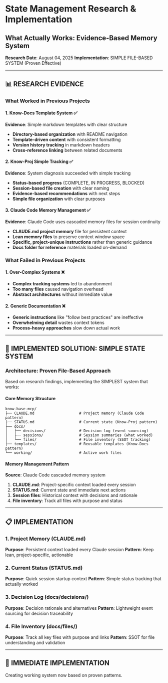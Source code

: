 # State Management Research & Implementation
## What Actually Works: Evidence-Based Memory System

**Research Date**: August 04, 2025
**Implementation**: SIMPLE FILE-BASED SYSTEM (Proven Effective)

---

## 📊 RESEARCH EVIDENCE

### **What Worked in Previous Projects**

#### 1. Know-Docs Template System ✅
**Evidence**: Simple markdown templates with clear structure
- **Directory-based organization** with README navigation
- **Template-driven content** with consistent formatting
- **Version history tracking** in markdown headers
- **Cross-reference linking** between related documents

#### 2. Know-Proj Simple Tracking ✅ 
**Evidence**: System diagnosis succeeded with simple tracking
- **Status-based progress** (COMPLETE, IN PROGRESS, BLOCKED)
- **Session-based file creation** with clear naming
- **Evidence-based recommendations** with next steps
- **Simple file organization** with clear purposes

#### 3. Claude Code Memory Management ✅
**Evidence**: Claude Code uses cascaded memory files for session continuity
- **CLAUDE.md project memory** file for persistent context
- **Lean memory files** to preserve context window space
- **Specific, project-unique instructions** rather than generic guidance
- **Docs folder for reference** materials loaded on-demand

### **What Failed in Previous Projects**

#### 1. Over-Complex Systems ❌
- **Complex tracking systems** led to abandonment
- **Too many files** caused navigation overhead
- **Abstract architectures** without immediate value

#### 2. Generic Documentation ❌
- **Generic instructions** like "follow best practices" are ineffective
- **Overwhelming detail** wastes context tokens
- **Process-heavy approaches** slow down actual work

---

## 🎯 IMPLEMENTED SOLUTION: SIMPLE STATE SYSTEM

### **Architecture: Proven File-Based Approach**

Based on research findings, implementing the SIMPLEST system that works:

#### **Core Memory Structure**
```
know-base-mcp/
├── CLAUDE.md                    # Project memory (Claude Code pattern)
├── STATUS.md                    # Current state (Know-Proj pattern)
├── docs/
│   ├── decisions/               # Decision log (event sourcing)
│   ├── sessions/                # Session summaries (what worked)
│   └── files/                   # File inventory (SSOT tracking)
├── templates/                   # Reusable templates (Know-Docs pattern)
└── working/                     # Active work files
```

#### **Memory Management Pattern**
**Source**: Claude Code cascaded memory system

1. **CLAUDE.md**: Project-specific context loaded every session
2. **STATUS.md**: Current state and immediate next actions  
3. **Session files**: Historical context with decisions and rationale
4. **File inventory**: Track all files with purpose and status

---

## 📋 IMPLEMENTATION

### **1. Project Memory (CLAUDE.md)**
**Purpose**: Persistent context loaded every Claude session
**Pattern**: Keep lean, project-specific, actionable

### **2. Current Status (STATUS.md)** 
**Purpose**: Quick session startup context
**Pattern**: Simple status tracking that actually worked

### **3. Decision Log (docs/decisions/)**
**Purpose**: Decision rationale and alternatives
**Pattern**: Lightweight event sourcing for decision traceability

### **4. File Inventory (docs/files/)**
**Purpose**: Track all key files with purpose and links
**Pattern**: SSOT for file understanding and validation

---

## 🚀 IMMEDIATE IMPLEMENTATION

Creating working system now based on proven patterns.